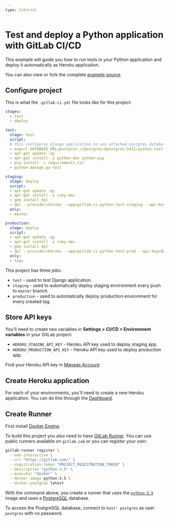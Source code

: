 ```yaml
---
type: tutorial
---
```


# Test and deploy a Python application with GitLab CI/CD

This example will guide you how to run tests in your Python application and deploy it automatically as Heroku application.

You can also view or fork the complete [example source](https://gitlab.com/ayufan/python-getting-started).

## Configure project

This is what the `.gitlab-ci.yml` file looks like for this project:

```yaml
stages:
  - test
  - deploy

test:
  stage: test
  script:
  # this configures Django application to use attached postgres database that is run on `postgres` host
  - export DATABASE_URL=postgres://postgres:@postgres:5432/python-test-app
  - apt-get update -qy
  - apt-get install -y python-dev python-pip
  - pip install -r requirements.txt
  - python manage.py test

staging:
  stage: deploy
  script:
  - apt-get update -qy
  - apt-get install -y ruby-dev
  - gem install dpl
  - dpl --provider=heroku --app=gitlab-ci-python-test-staging --api-key=$HEROKU_STAGING_API_KEY
  only:
  - master

production:
  stage: deploy
  script:
  - apt-get update -qy
  - apt-get install -y ruby-dev
  - gem install dpl
  - dpl --provider=heroku --app=gitlab-ci-python-test-prod --api-key=$HEROKU_PRODUCTION_API_KEY
  only:
  - tags
```

This project has three jobs:

- `test` - used to test Django application.
- `staging` - used to automatically deploy staging environment every push to `master` branch.
- `production` - used to automatically deploy production environment for every created tag.

## Store API keys

You'll need to create two variables in **Settings > CI/CD > Environment variables** in your GitLab project:

- `HEROKU_STAGING_API_KEY` - Heroku API key used to deploy staging app.
- `HEROKU_PRODUCTION_API_KEY` - Heroku API key used to deploy production app.

Find your Heroku API key in [Manage Account](https://dashboard.heroku.com/account).

## Create Heroku application

For each of your environments, you'll need to create a new Heroku application.
You can do this through the [Dashboard](https://dashboard.heroku.com/).

## Create Runner

First install [Docker Engine](https://docs.docker.com/installation/).

To build this project you also need to have [GitLab Runner](https://docs.gitlab.com/runner/index.html).
You can use public runners available on `gitlab.com` or you can register your own:

```sh
gitlab-runner register \
  --non-interactive \
  --url "https://gitlab.com/" \
  --registration-token "PROJECT_REGISTRATION_TOKEN" \
  --description "python-3.5" \
  --executor "docker" \
  --docker-image python:3.5 \
  --docker-postgres latest
```

With the command above, you create a runner that uses the [`python:3.5`](https://hub.docker.com/_/python) image and uses a [PostgreSQL](https://hub.docker.com/_/postgres) database.

To access the PostgreSQL database, connect to `host: postgres` as user `postgres` with no password.
